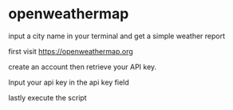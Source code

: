 # openweathermap
input a city name in your terminal and get a simple weather report

first visit https://openweathermap.org

create an account then retrieve your API key.

Input your api key in the api key field 

lastly execute the script
